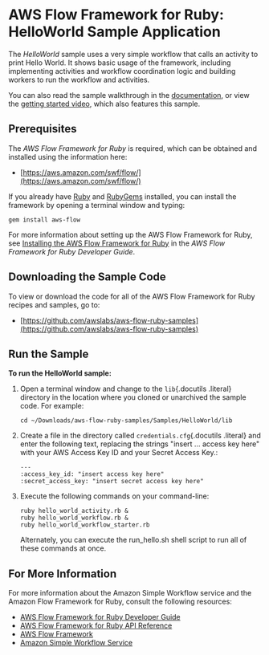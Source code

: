 AWS Flow Framework for Ruby: HelloWorld Sample Application
==========================================================

The *HelloWorld* sample uses a very simple workflow that calls an
activity to print Hello World. It shows basic usage of the framework,
including implementing activities and workflow coordination logic and
building workers to run the workflow and activities.

You can also read the sample walkthrough in the
[documentation](http://docs.aws.amazon.com/amazonswf/latest/awsrbflowguide/helloworld.html),
or view the [getting started
video](http://www.youtube.com/watch?v=Z_dvXy4AVEE), which also features
this sample.

Prerequisites
-------------

The *AWS Flow Framework for Ruby* is required, which can be obtained and
installed using the information here:

-   [https://aws.amazon.com/swf/flow/](https://aws.amazon.com/swf/flow/)

If you already have [Ruby](https://www.ruby-lang.org/) and
[RubyGems](http://rubygems.org/) installed, you can install the
framework by opening a terminal window and typing:

~~~~
gem install aws-flow
~~~~

For more information about setting up the AWS Flow Framework for Ruby,
see [Installing the AWS Flow Framework for
Ruby](http://docs.aws.amazon.com/amazonswf/latest/awsrbflowguide/installing.html)
in the *AWS Flow Framework for Ruby Developer Guide*.

Downloading the Sample Code
---------------------------

To view or download the code for all of the AWS Flow Framework for Ruby
recipes and samples, go to:

-   [https://github.com/awslabs/aws-flow-ruby-samples](https://github.com/awslabs/aws-flow-ruby-samples)

Run the Sample
--------------

**To run the HelloWorld sample:**

1.  Open a terminal window and change to the `lib`{.docutils .literal}
    directory in the location where you cloned or unarchived the sample
    code. For example:

    ~~~~
    cd ~/Downloads/aws-flow-ruby-samples/Samples/HelloWorld/lib
    ~~~~

2.  Create a file in the directory called `credentials.cfg`{.docutils
    .literal} and enter the following text, replacing the strings
    "insert ... access key here" with your AWS Access Key ID and your
    Secret Access Key.:

    ~~~~
    ---
    :access_key_id: "insert access key here"
    :secret_access_key: "insert secret access key here"
    ~~~~

3.  Execute the following commands on your command-line:

    ~~~~
    ruby hello_world_activity.rb &
    ruby hello_world_workflow.rb &
    ruby hello_world_workflow_starter.rb
    ~~~~

    Alternately, you can execute the run\_hello.sh shell script to run
    all of these commands at once.

For More Information
--------------------

For more information about the Amazon Simple Workflow service and the
Amazon Flow Framework for Ruby, consult the following resources:

-   [AWS Flow Framework for Ruby Developer
    Guide](http://docs.aws.amazon.com/amazonswf/latest/awsrbflowguide/)
-   [AWS Flow Framework for Ruby API
    Reference](https://docs.aws.amazon.com/amazonswf/latest/awsrbflowapi/)
-   [AWS Flow Framework](http://aws.amazon.com/swf/flow/)
-   [Amazon Simple Workflow Service](http://aws.amazon.com/swf/)

